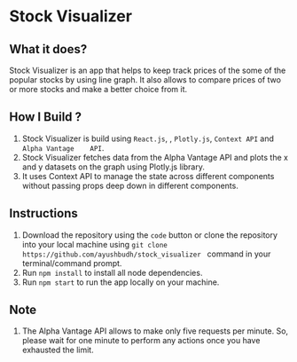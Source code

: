 # Stock Visualizer

## What it does?

Stock Visualizer is an app that helps to keep track prices of the some of the popular stocks by using line graph. It also allows to compare prices of two or more stocks and make a better choice from it. 

## How I Build ?

<ol>
  <li>Stock Visualizer is build using <code>React.js</code>, <codeMaterial-UI></code>,  <code>Plotly.js</code>, <code>Context API</code> and <code>Alpha Vantage    API</code>.</li>
  <li>Stock Visualizer fetches data from the Alpha Vantage API and plots the x and y datasets on the graph using Plotly.js library.</li>
  <li>It uses Context API to manage the state across different components without passing props deep down in different components.</li>
</ol>

## Instructions

<ol>
  <li>Download the repository using the <code>code</code> button or clone the repository into your local machine using <code>git clone  https://github.com/ayushbudh/stock_visualizer </code> command in your terminal/command prompt.</li>
  <li>Run <code>npm install</code> to install all node dependencies.</li>
  <li>Run <code>npm start</code> to run the app locally on your machine.</li>
</ol>




## Note

1. The Alpha Vantage API allows to make only five requests per minute. So, please wait for one minute to perform any actions once you have exhausted the limit.


